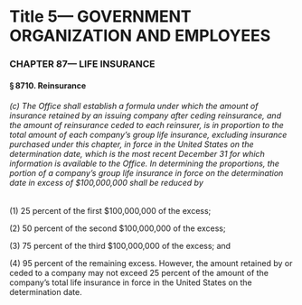
# Title 5— GOVERNMENT ORGANIZATION AND EMPLOYEES
### CHAPTER 87— LIFE INSURANCE
#### § 8710. Reinsurance
###### (c) The Office shall establish a formula under which the amount of insurance retained by an issuing company after ceding reinsurance, and the amount of reinsurance ceded to each reinsurer, is in proportion to the total amount of each company’s group life insurance, excluding insurance purchased under this chapter, in force in the United States on the determination date, which is the most recent December 31 for which information is available to the Office. In determining the proportions, the portion of a company’s group life insurance in force on the determination date in excess of $100,000,000 shall be reduced by

(1) 25 percent of the first $100,000,000 of the excess;

(2) 50 percent of the second $100,000,000 of the excess;

(3) 75 percent of the third $100,000,000 of the excess; and

(4) 95 percent of the remaining excess. However, the amount retained by or ceded to a company may not exceed 25 percent of the amount of the company’s total life insurance in force in the United States on the determination date.
